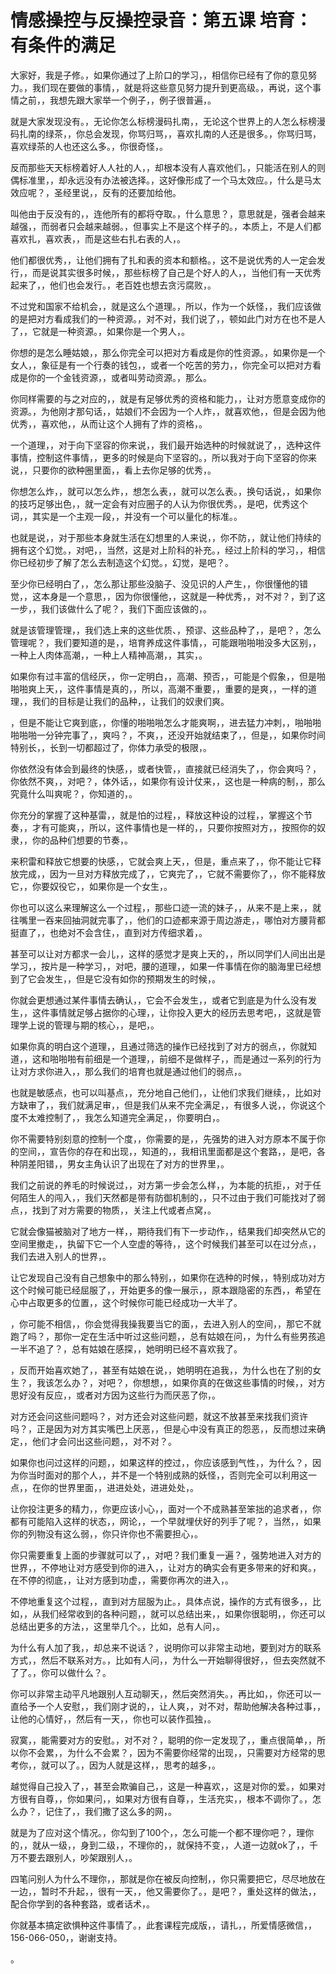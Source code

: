 # 情感操控与反操控录音：第五课 培育：有条件的满足

大家好，我是子修。，如果你通过了上阶口的学习，，相信你已经有了你的意见努力。，我们现在要做的事情，，就是将这些意见努力提升到更高级。，再说，这个事情之前，，我想先跟大家举一个例子，，例子很普遍，。

就是大家发现没有。，无论你怎么标榜漫码扎南，，无论这个世界上的人怎么标榜漫码扎南的绿茶，，你总会发现，你骂归骂，，喜欢扎南的人还是很多。，你骂归骂，喜欢绿茶的人也还这么多。，你很奇怪，。

反而那些天天标榜着好人人社的人，，却根本没有人喜欢他们。，只能活在别人的则偶标准里，，却永远没有办法被选择。，这好像形成了一个马太效应。，什么是马太效应呢？，圣经里说，，反有的还要加给他。

叫他由于反没有的，，连他所有的都将夺取。，什么意思？，意思就是，强者会越来越强，，而弱者只会越来越弱。，但事实上不是这个样子的。，本质上，不是人们都喜欢扎，喜欢表，，而是这些右扎右表的人，。

他们都很优秀，，让他们拥有了扎和表的资本和额格。，这不是说优秀的人一定会发行，，而是说其实很多时候，，那些标榜了自己是个好人的人，，当他们有一天优秀起来了，，他们也会发行。，老百姓也想去贪污腐败，。

不过党和国家不给机会，，就是这么个道理。，所以，作为一个妖怪，，我们应该做的是把对方看成我们的一种资源。，对不对，我们说了，，顿如此门对方在也不是人了，，它就是一种资源。，如果你是一个男人，。

你想的是怎么睡姑娘，，那么你完全可以把对方看成是你的性资源。，如果你是一个女人，，象征是有一个行奏的钱包，，或者一个吃苦的劳力，，你完全可以把对方看成是你的一个金钱资源，，或者叫劳动资源。，那么。

你同样需要的与之对应的，，就是有足够优秀的资格和能力，，让对方愿意变成你的资源。，为他刚才那句话，，姑娘们不会因为一个人炸，，就喜欢他，，但是会因为他优秀，，喜欢他，，从而让这个人拥有了炸的资格，。

一个道理，，对于向下坚容的你来说，，我们最开始选种的时候就说了，，选种这件事情，控制这件事情，，更多的时候是向下坚容的。，所以我对于向下坚容的你来说，，只要你的欲种圈里面，，看上去你足够的优秀，。

你想怎么炸，，就可以怎么炸，，想怎么表，，就可以怎么表。，换句话说，，如果你的技巧足够出色，，就一定会有对应圈子的人认为你很优秀。，是吧，优秀这个词，，其实是一个主观一段，，并没有一个可以量化的标准。。

也就是说，，对于那些本身就生活在幻想里的人来说，，你不防，，就让他们持续的拥有这个幻觉。，对吧，，当然，这是对上阶科的补充。，经过上阶科的学习，，相信你已经初步了解了怎么去制造这个幻觉。，幻觉，是吧？。

至少你已经明白了，，怎么那让那些没脑子、没见识的人产生，，你很懂他的错觉，，这本身是一个意思，，因为你很懂他，，这就是一种优秀，，对不对？，到了这一步，，我们该做什么了呢？，我们下面应该做的，。

就是该管理管理，，我们选上来的这些优质、，预谬、这些品种了，，是吧？，怎么管理呢？，我们要知道的是，，培育养成这件事情，，可能跟啪啪啪没多大区别，，一种上人肉体高潮，，一种上人精神高潮，，其实，。

如果你有过丰富的信经厌，，你一定明白，，高潮、预否，，可能是个假象，，但是啪啪啪爽上天，，这件事情是真的，，所以，高潮不重要，，重要的是爽，，一样的道理，，我们的目标是让我们的品种，，让我们的奴隶们爽。

，但是不能让它爽到底，，你懂的啪啪啪怎么才能爽啊，，进去猛力冲刺，，啪啪啪啪啪啪一分钟完事了，，爽吗？，不爽，，还没开始就结束了，，但是，，如果你时间特别长，，长到一切都超过了，你体力承受的极限，。

你依然没有体会到最终的快感，，或者快管，，直接就已经消失了，，你会爽吗？，你依然不爽，，对吧？，体外话，，如果你有设计仗来，，这也是一种病的制，，那么究竟什么叫爽呢？，你知道的，。

你充分的掌握了这种基雷，，就是怕的过程，，释放这种设的过程，，掌握这个节奏，，才有可能爽，，所以，这件事情也是一样的，，只要你按照对方，，按照你的奴隶，，你的品种们想要的节奏，。

来积雷和释放它想要的快感，，它就会爽上天，，但是，重点来了，，你不能让它释放完成，，因为一旦对方释放完成了，，它爽完了，，它就不需要你了，，你不能释放它，，你要奴役它，，如果你是一个女生，。

你也可以这么来理解这么一个过程，，那些口迹一流的妹子，，从来不是上来，，就往嘴里一吞来回抽洞就完事了，，他们的口迹都来源于周边游走，，哪怕对方腰背都挺直了，，也绝对不会含住，，直到对方传细求着，。

甚至可以让对方都求一会儿，，这样的感觉才是爽上天的，，所以同学们人间出出是学习，，按片是一种学习，，对吧，腰的道理，，如果一件事情在你的脑海里已经想到了它会发生，，但是它没有如你的预期发生的时候，。

你就会更想通过某件事情去确认，，它会不会发生，，或者它到底是为什么没有发生，，这件事情就足够占据你的心理，，让你投入更大的经历去思考吧，，这就是管理学上说的管理与期的核心，，是吧，。

如果你真的明白这个道理，，且通过筛选的操作已经找到了对方的弱点，，你就知道，，这和啪啪啪有前细是一个道理，，前细不是做样子，，而是通过一系列的行为让对方求你进入，，那么我们的培育也就是通过他们的弱点，。

也就是敏感点，也可以叫基点，，充分地自己他们，，让他们求我们继续，，比如对方缺审了，，我们就满足审，，但是我们从来不完全满足，，有很多人说，，你说这个度不太难控制了，，我怎么知道完全满足，，你要明白，。

你不需要特别刻意的控制一个度，，你需要的是，，先强势的进入对方原本不属于你的空间，，宣告你的存在和出现，，知道的，，我相讯里面都是这个套路，，是吧，各种阴差阳错，，男女主角认识了出现在了对方的世界里，。

我们之前说的养毛的时候说过，，对方第一步会怎么样，，为本能的抗拒，，对于任何陌生人的闯入，，我们天然都是带有防御机制的，，只不过由于我们可能找对了弱点，，找到了对方需要的物质，，关注上代或者点窝，。

它就会像猫被脑对了地方一样，，期待我们有下一步动作，，结果我们却突然从它的空间里撤走，，执留下它一个人空虚的等待，，这个时候我们甚至可以在过分点，，我们去进入别人的世界，。

让它发现自己没有自己想象中的那么特别，，如果你在选种的时候，，特别成功对方这个时候可能已经屈服了，，开始更多的像一展示，，原本跟隐密的东西，，希望在心中占取更多的位置，，这个时候你可能已经成功一大半了。

，你可能不相信，，你会觉得我操我要当它的面，，去进入别人的空间，，那它不就跑了吗？，那你一定在生活中听过这些问题，，总有姑娘在问，，为什么有些男孩追一半不追了？，总有姑娘在感探，，她明明已经不喜欢我了。

，反而开始喜欢她了，，甚至有姑娘在说，，她明明在追我，，为什么也在了别的女生？，我该怎么办？，对吧？，你想想，，如果你真的在做这些事情的时候，，对方思好没有反应，，或者对方因为这些行为而厌恶了你，。

对方还会问这些问题吗？，对方还会对这些问题，就这不放甚至来找我们资许吗？，正是因为对方其实嘴巴上厌恶，，但是心中没有真正的怨恶，，反而想过来确定，，他们才会问出这些问题，，对不对？。

如果你也问过这样的问题，，如果这样的控过，，你应该感到气性，，为什么？，因为你当时面对的那个人，，并不是一个特别成熟的妖怪，，否则完全可以利用这一点，，在你的世界里面，，进进处处，进进处处，。

让你投注更多的精力，，你更应该小心，，面对一个不成熟甚至笨拙的追求者，，你都有可能陷入这样的状态，，网论，，一个早就埋伏好的列手了呢？，当然，，如果你的列物没有这么弱，，你只许你也不需要担心，。

你只需要重复上面的步骤就可以了，，对吧？我们重复一遍？，强势地进入对方的世界，，不停地让对方感受到你的进入，，让对方的确实会有更多带来的好和爽。，在不停的彻底，，让对方感到功虚，，需要你再次的进入，。

不停地重复这个过程，，直到对方屈服为止。，具体点说，操作的方式有很多，，比如，，从我们经常收到的各种问题，，就可以总结出来，，如果你很聪明，，你还可以总结出更多的方法，，这里举几个。，比如，总有人问，。

为什么有人加了我，，却总来不说话？，说明你可以非常主动地，要到对方的联系方式，，然后不联系对方。，比如有人问，，为什么一开始聊得很好，，但去突然就不了了。，你可以做什么？。

你可以非常主动平凡地跟别人互动聊天，，然后突然消失。，再比如，，你还可以一直给予一个人安慰，，我们刚才说的，，让人爽，，对不对，帮助他解决各种过事，，让他的心情好，，然后有一天，，你也可以装作孤独，。

寂寞，，能需要对方的安慰。，对不对？，聪明的你一定发现了，，重点很简单，，所以你不会累，，为什么不会累？，因为不需要你经常的出现，，只需要对方经常的思考你，，就可以了。，因为人就是这样，，思考的越多，。

越觉得自己投入了，，甚至会欺骗自己，，这是一种喜欢，，这是对你的爱。，如果对方很有自尊，，你如果问，，如果对方很有自尊，，生活充实，，根本不调你了。，怎么办？，记住了，，我们撒了这么多的网，。

就是为了应对这个情况。，你勾到了100个，，怎么可能一个都不理你吧？，理你的，，就从一级，，身到二级，，不理你的，，就保持不变，，人道一边就ok了，，千万不要去跟别人，吵架跟别人，。

四笔问别人为什么不理你，，那就是你在被反向控制，，你只需要把它，尽尽地放在一边，，暂时不升起，，很有一天，，他又需要你了。，是吧？，重处这样的做法，，配合你学到的各种套路，或者话术，。

你就基本搞定欲惧种这件事情了。，此套课程完成版，，请扎，，所爱情感微信，，156-066-050，，谢谢支持。

。